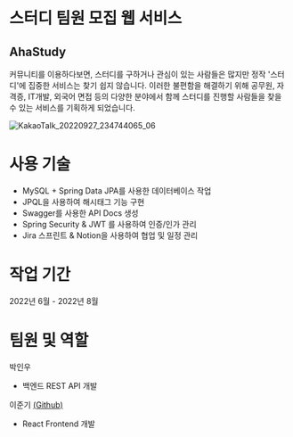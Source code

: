 # 스터디 팀원 모집 웹 서비스

## AhaStudy

커뮤니티를 이용하다보면, 스터디를 구하거나 관심이 있는 사람들은 많지만 정작 '스터디'에 집중한 서비스는 찾기 쉽지 않습니다.
이러한 불편함을 해결하기 위해 공무원, 자격증, IT개발, 외국어 면접 등의 다양한 분야에서 함께 스터디를 진행할 사람들을 찾을 수 있는 서비스를 기획하게 되었습니다.



![KakaoTalk_20220927_234744065_06](https://user-images.githubusercontent.com/33615669/193061732-7bdf570e-f8d4-4b88-a35c-f24b1b26b43c.jpg)


# 사용 기술

- MySQL + Spring Data JPA를 사용한 데이터베이스 작업
- JPQL을 사용하여 해시태그 기능 구현
- Swagger를 사용한 API Docs 생성
- Spring Security & JWT 를 사용하여 인증/인가 관리
- Jira 스프린트 & Notion을 사용하여 협업 및 일정 관리

# 작업 기간
2022년 6월 - 2022년 8월

# 팀원 및 역할

박인우
- 백엔드 REST API 개발

이준기 [(Github)](https://github.com/Hanav52)
- React Frontend 개발
